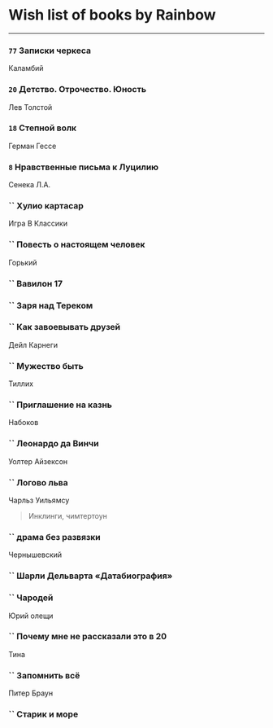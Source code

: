 # Wish list of books by Rainbow
---

### `77` Записки черкеса
Каламбий

### `20` Детство. Отрочество. Юность
Лев Толстой

### `18` Степной волк
Герман Гессе

### `8` Нравственные письма к Луцилию
Сенека Л.А.

### `` Хулио картасар
Игра В Классики

### `` Повесть о настоящем человек

Горький

### `` Вавилон 17

### `` Заря над Тереком

### `` Как завоевывать друзей
Дейл Карнеги

### `` Мужество быть
Тиллих

### `` Приглашение на казнь
Набоков

### `` Леонардо да Винчи
Уолтер Айзексон

### `` Логово льва
Чарльз Уильямсу
> Инклинги, чимтертоун

### `` драма без развязки
Чернышевский

### `` Шарли Дельварта «Датабиография»

### `` Чародей
Юрий олещи

### `` Почему мне не рассказали это в 20
Тина

### `` Запомнить всё
Питер Браун

### `` Старик и море


